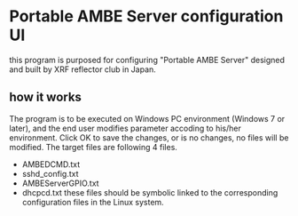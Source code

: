 # Portable AMBE Server configuration UI

this program is purposed for configuring "Portable AMBE Server" designed and built by XRF reflector club in Japan.

## how it works

The program is to be executed on Windows PC environment (Windows 7 or later), and the end user modifies parameter accoding to his/her environment.
Click OK to save the changes, or is no changes, no files will be modified.
The target files are following 4 files.
  - AMBEDCMD.txt
  - sshd_config.txt
  - AMBEServerGPIO.txt
  - dhcpcd.txt
these files should be symbolic linked to the corresponding configuration files in the Linux system.
